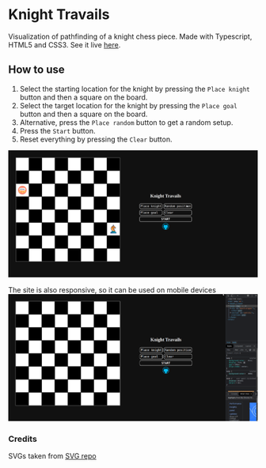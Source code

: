 # Knight Travails

Visualization of pathfinding of a knight chess piece. Made with Typescript, HTML5 and CSS3. See it live [here]().

## How to use
1. Select the starting location for the knight by pressing the `Place knight` button and then a square on the board.
2. Select the target location for the knight by pressing the `Place goal` button and then a square on the board.
3. Alternative, press the `Place random` button to get a random setup.
4. Press the `Start` button.
5. Reset everything by pressing the `Clear` button.

![demo](./demos/demo.gif)

The site is also responsive, so it can be used on mobile devices
![responsiveness demo](./demos/responsive.gif)

### Credits
SVGs taken from [SVG repo](https://www.svgrepo.com/)